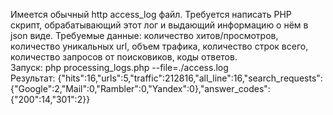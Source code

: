 Имеется обычный http access_log файл. Требуется написать PHP скрипт, обрабатывающий этот лог и выдающий информацию о нём в json виде. Требуемые данные: количество хитов/просмотров, количество уникальных url, объем трафика, количество строк всего, количество запросов от поисковиков, коды ответов. <br>
Запуск: php processing_logs.php --file=./access.log <br>
Результат: {"hits":16,"urls":5,"traffic":212816,"all_line":16,"search_requests":{"Google":2,"Mail":0,"Rambler":0,"Yandex":0},"answer_codes":{"200":14,"301":2}}
